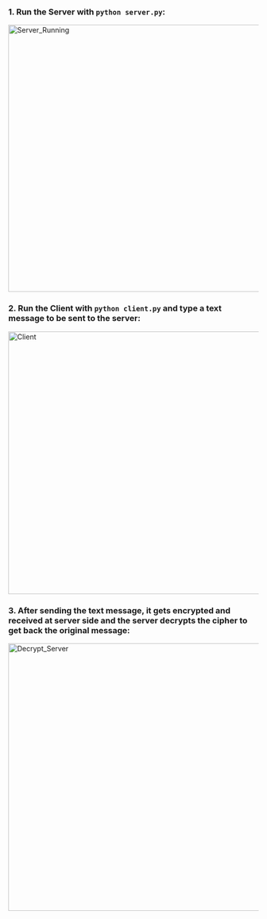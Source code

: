 ### 1. Run the Server with `python server.py`:
<img width="538" alt="Server_Running" src="https://user-images.githubusercontent.com/57329774/100699157-3fad6e00-33c0-11eb-838c-390cf266342e.PNG">

### 2. Run the Client with `python client.py` and type a text message to be sent to the server:
<img width="529" alt="Client" src="https://user-images.githubusercontent.com/57329774/100699239-69ff2b80-33c0-11eb-964b-952a9c38f9df.PNG">

### 3. After sending the text message, it gets encrypted and received at server side and the server decrypts the cipher to get back the original message:
<img width="539" alt="Decrypt_Server" src="https://user-images.githubusercontent.com/57329774/100699325-b2b6e480-33c0-11eb-8d75-b65db9f819ad.PNG">
